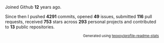 Joined Github **12** years ago.

Since then I pushed **4291** commits, opened **49** issues, submitted **116** pull requests, received **753** stars across **293** personal projects and contributed to **13** public repositories.

<p align="right"><sub>Generated using <a href="https://github.com/marketplace/actions/profile-readme-stats">teoxoy/profile-readme-stats</a></sub></p>
